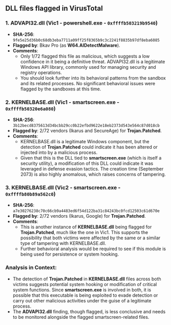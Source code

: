 ## DLL files flagged in VirusTotal

### 1. **ADVAPI32.dll** (Vic1 - powershell.exe - `0xffffb503219b9540`)
   - **SHA-256**: `9fe5e25d36b0c68db3eba7711a09ff25f8365b9c3c2241f8835b97df8eba6085`
   - **Flagged by**: Bkav Pro (as **W64.AIDetectMalware**).
   - **Comments**:
     - Only 1/72 flagged this file as malicious, which suggests a low confidence in it being a definitive threat. ADVAPI32.dll is a legitimate Windows API library, commonly used for managing security and registry operations. 
     - You should look further into its behavioral patterns from the sandbox and its related processes. No significant behavioral issues were flagged by the sandboxes at this time. 

### 2. **KERNELBASE.dll** (Vic1 - smartscreen.exe - `0xffffb50320e6a080`)
   - **SHA-256**: `3b12becd8375613d34bcbb29cc0b22efbd9622e18eb2373d543e564c87d018cb`
   - **Flagged by**: 2/72 vendors (Ikarus and SecureAge) for **Trojan.Patched**.
   - **Comments**:
     - KERNELBASE.dll is a legitimate Windows component, but the detection of **Trojan.Patched** could indicate it has been altered or injected into by a malicious process.
     - Given that this is the DLL tied to **smartscreen.exe** (which is itself a security utility), a modification of this DLL could indicate it was leveraged in defense evasion tactics. The creation time (September 2073) is also highly anomalous, which raises concerns of tampering.
  
### 3. **KERNELBASE.dll** (Vic2 - smartscreen.exe - `0xffffb80b89a562c0`)
   - **SHA-256**: `a7e30276238c70c66cb9a4483ed6f54d122ba31c84243bc0fcd12503c61d670e`
   - **Flagged by**: 2/72 vendors (Ikarus, Google) for **Trojan.Patched**.
   - **Comments**:
     - This is another instance of **KERNELBASE.dll** being flagged for **Trojan.Patched**, much like the one in Vic1. This supports the possibility that both victims were affected by the same or a similar type of tampering with KERNELBASE.dll.
     - Further behavioral analysis would be required to see if this module is being used for persistence or system hooking.

### **Analysis in Context**:
- The detection of **Trojan.Patched** in **KERNELBASE.dll** files across both victims suggests potential system hooking or modification of critical system functions. Since **smartscreen.exe** is involved in both, it is possible that this executable is being exploited to evade detection or carry out other malicious activities under the guise of a legitimate process.
- The **ADVAPI32.dll** finding, though flagged, is less conclusive and needs to be monitored alongside the flagged smartscreen-related files.
  
